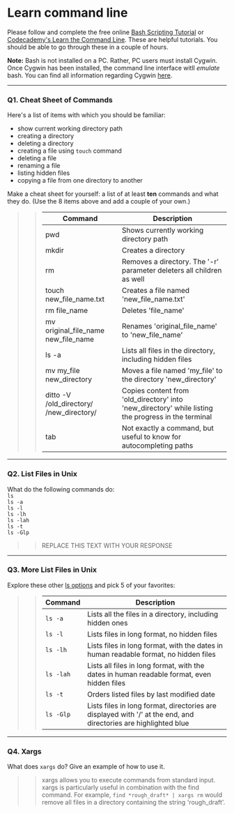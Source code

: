 # Learn command line

Please follow and complete the free online [Bash Scripting Tutorial](https://ryanstutorials.net/bash-scripting-tutorial/) or [Codecademy's Learn the Command Line](https://www.codecademy.com/learn/learn-the-command-line). These are helpful tutorials. You should be able to go through these in a couple of hours.

**Note:** Bash is not installed on a PC. Rather, PC users must install Cygwin. Once Cygwin has been installed, the command line interface witll _emulate_ bash. You can find all information regarding Cygwin [here](https://www.cygwin.com/).

---

### Q1.  Cheat Sheet of Commands  

Here's a list of items with which you should be familiar:  
* show current working directory path
* creating a directory
* deleting a directory
* creating a file using `touch` command
* deleting a file
* renaming a file
* listing hidden files
* copying a file from one directory to another

Make a cheat sheet for yourself: a list of at least **ten** commands and what they do.  (Use the 8 items above and add a couple of your own.)  

> > Command | Description
> > ------- | -----------
> > pwd | Shows currently working directory path
> > mkdir | Creates a directory
> > rm | Removes a directory. The '-r' parameter deleters all children as well
> > touch new_file_name.txt | Creates a file named 'new_file_name.txt'
> > rm file_name | Deletes 'file_name'
> > mv original_file_name new_file_name | Renames 'original_file_name' to 'new_file_name'
> > ls -a | Lists all files in the directory, including hidden files
> > mv my_file new_directory | Moves a file named 'my_file' to the directory 'new_directory'
> > ditto -V /old_directory/ /new_directory/ | Copies content from 'old_directory' into 'new_directory' while listing the progress in the terminal
> > tab | Not exactly a command, but useful to know for autocompleting paths

---

### Q2.  List Files in Unix   

What do the following commands do:  
`ls`  
`ls -a`  
`ls -l`  
`ls -lh`  
`ls -lah`  
`ls -t`  
`ls -Glp`  

> > REPLACE THIS TEXT WITH YOUR RESPONSE

---

### Q3.  More List Files in Unix  

Explore these other [ls options](http://www.techonthenet.com/unix/basic/ls.php) and pick 5 of your favorites:

> > Command | Description
> > ------- | -----------
> > `ls -a` | Lists all the files in a directory, including hidden ones
> > `ls -l` | Lists files in long format, no hidden files
> > `ls -lh` | Lists files in long format, with the dates in human readable format, no hidden files
> > `ls -lah` | Lists all files in long format, with the dates in human readable format, even hidden files
> > `ls -t` | Orders listed files by last modified date
> > `ls -Glp` | Lists files in long format, directories are displayed with '/' at the end, and directories are highlighted blue

---

### Q4.  Xargs   

What does `xargs` do? Give an example of how to use it.

> > xargs allows you to execute commands from standard input. xargs is particularly useful in combination with the find command. For example, `find *rough_draft* | xargs rm` would remove all files in a directory containing the string 'rough_draft'.

 

